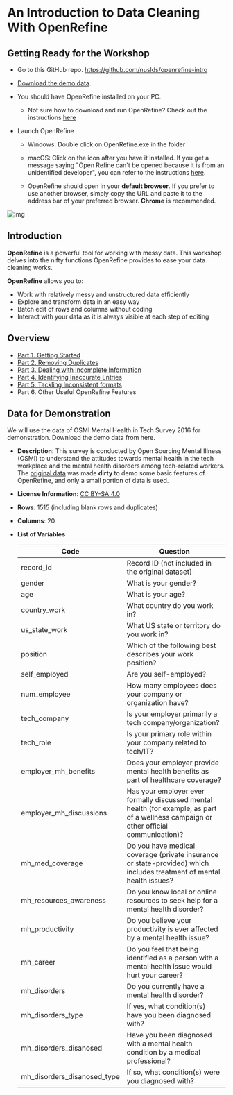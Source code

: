 # An Introduction to Data Cleaning With OpenRefine

## Getting Ready for the Workshop

- Go to this GitHub repo. https://github.com/nuslds/openrefine-intro
- [Download the demo data](https://github.com/nuslds/openrefine-intro/blob/master/demo_data.csv).
- You should have OpenRefine installed on your PC.

  - Not sure how to download and run OpenRefine? Check out the instructions [here](https://github.com/OpenRefine/OpenRefine/wiki/Installation-Instructions)
- Launch OpenRefine

  - Windows: Double click on OpenRefine.exe in the folder

  - macOS: Click on the icon after you have it installed. If you get a message saying "Open Refine can't be opened because it is from an unidentified developer", you can refer to the instructions [here](https://github.com/OpenRefine/OpenRefine/wiki/Installation-Instructions#macos).
  - OpenRefine should open in your **default browser**. If you prefer to use another browser, simply copy the URL and paste it to the address bar of your preferred browser. **Chrome** is recommended.

![img](https://libapps-au.s3-ap-southeast-2.amazonaws.com/accounts/118911/images/browser.PNG)



## Introduction

**OpenRefine** is a powerful tool for working with messy data. This workshop delves into the nifty functions OpenRefine provides to ease your data cleaning works.



**OpenRefine** allows you to:

- Work with relatively messy and unstructured data efficiently
- Explore and transform data in an easy way
- Batch edit of rows and columns without coding
- Interact with your data as it is always visible at each step of editing



## Overview

- [Part 1. Getting Started](https://github.com/nuslds/openrefine-intro/blob/master/markdowns/Part_1_Getting_Started.md)
- [Part 2. Removing Duplicates](https://github.com/nuslds/openrefine-intro/blob/master/markdowns/Part_2_Removing_Duplicates.md)
- [Part 3. Dealing with Incomplete Information](https://github.com/nuslds/openrefine-intro/blob/master/markdowns/Part_3._Dealing_with_Incomplete_Information.md)
- [Part 4. Identifying Inaccurate Entries](https://github.com/nuslds/openrefine-intro/blob/master/markdowns/Part_4_Tackling_Inaccurate_Inconsistent_Entries.md)
- [Part 5. Tackling Inconsistent formats](https://github.com/nuslds/openrefine-intro/blob/master/markdowns/Part_5_Dealing_with_multi_valued_cells.md)
- Part 6. Other Useful OpenRefine Features



## Data for Demonstration

We will use the data of OSMI Mental Health in Tech Survey 2016 for demonstration. Download the demo data from here.

- **Description**: This survey is conducted by Open Sourcing Mental Illness (OSMI) to understand the attitudes towards mental health in the tech workplace and the mental health disorders among tech-related workers. The [original data](https://www.kaggle.com/osmi/mental-health-in-tech-2016/) was made **dirty** to demo some basic features of OpenRefine, and only a small portion of data is used.

- **License Information**: [CC BY-SA 4.0](https://creativecommons.org/licenses/by-sa/4.0/)

- **Rows**: 1515 (including blank rows and duplicates)

- **Columns**: 20

- **List of Variables**

  | **Code**                    | **Question**                                                 |
  | --------------------------- | ------------------------------------------------------------ |
  |record_id                   |Record ID (not included in the   original dataset)           |
  |gender                      |What   is your gender?                                       |
  |age                         |What is your age?                                            |
  |country_work                |What   country do you work in?                               |
  |us_state_work               |What US state or territory do   you work in?                 |
  |position                    |Which  of the following best describes your work position?   |
  |self_employed               |Are you self-employed?                                       |
  |num_employee                |How   many employees does your company or organization have? |
  |tech_company                |Is your employer primarily a   tech company/organization?    |
  |tech_role                   |Is   your primary role within your company related to tech/IT? |
  |employer_mh_benefits        |Does your employer provide   mental health benefits as part of healthcare coverage? |
  |employer_mh_discussions     |Has   your employer ever formally discussed mental health (for example, as part of   a wellness campaign or other official communication)? |
  |mh_med_coverage             |Do you have medical coverage   (private insurance or state-provided) which includes treatment of    mental health issues? |
  |mh_resources_awareness      |Do you know local or online resources to seek help for a mental health disorder? |
  |mh_productivity             |Do you believe your productivity   is ever affected by a mental health issue? |
  |mh_career                   |Do   you feel that being identified as a person with a mental health issue would   hurt your career? |
  |mh_disorders                |Do you currently have a mental   health disorder?            |
  |mh_disorders_type           |If yes, what condition(s) have you been diagnosed with?    |
  |mh_disorders_disanosed      |Have you been diagnosed with a mental   health condition by a medical professional? |
  |mh_disorders_disanosed_type |If so, what condition(s) were you diagnosed with?          |

  
